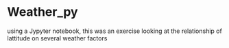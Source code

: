 # Weather_py
using a Jypyter notebook, this was an exercise looking at the relationship of lattitude on several weather factors
